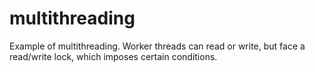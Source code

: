 # multithreading
Example of multithreading. Worker threads can read or write, but face a read/write lock, which imposes certain conditions.
